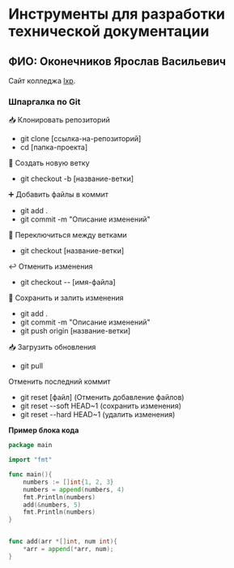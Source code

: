 # Инструменты для разработки технической документации
## ФИО: Оконечников Ярослав Васильевич

Сайт колледжа [lxp](https://newlxp.ru/).

### Шпаргалка по Git
📥 Клонировать репозиторий
- git clone [ссылка-на-репозиторий]
- cd [папка-проекта]

🌿 Создать новую ветку
- git checkout -b [название-ветки]

➕ Добавить файлы в коммит
- git add .
- git commit -m "Описание изменений"

🔄 Переключиться между ветками
- git checkout [название-ветки]

↩️ Отменить изменения
- git checkout -- [имя-файла]

💾 Сохранить и залить изменения
- git add .
- git commit -m "Описание изменений"
- git push origin [название-ветки]

📥 Загрузить обновления
- git pull

Отменить последний коммит
- git reset [файл] (Отменить добавление файлов)
- git reset --soft HEAD~1 (сохранить изменения)
- git reset --hard HEAD~1 (удалить изменения)

**Пример блока кода**
```go
package main

import "fmt"

func main(){
	numbers := []int{1, 2, 3}
	numbers = append(numbers, 4)
	fmt.Println(numbers)
	add(&numbers, 5)
	fmt.Println(numbers)
}


func add(arr *[]int, num int){
	*arr = append(*arr, num);
}

```